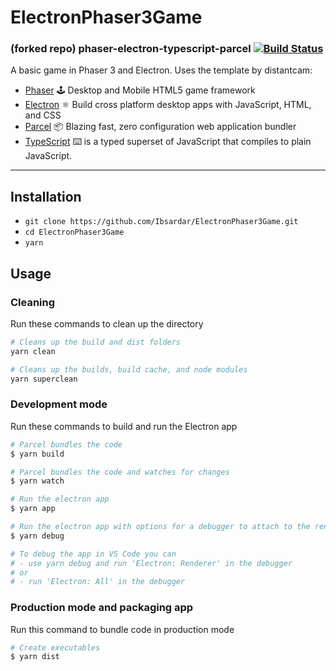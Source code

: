 # ElectronPhaser3Game

### (forked repo) phaser-electron-typescript-parcel [![Build Status](https://travis-ci.org/distantcam/phaser-electron-typescript-parcel.svg?branch=master)](https://travis-ci.org/distantcam/phaser-electron-typescript-parcel)

A basic game in Phaser 3 and Electron.
Uses the template by distantcam:

- [Phaser](https://phaser.io/) 🕹️ Desktop and Mobile HTML5 game framework
- [Electron](https://electronjs.org/) ⚛️ Build cross platform desktop apps with JavaScript, HTML, and CSS
- [Parcel](https://github.com/parcel-bundler/parcel) 📦 Blazing fast, zero configuration web application bundler
- [TypeScript](https://www.typescriptlang.org/) ⌨️ is a typed superset of JavaScript that compiles to plain JavaScript.

---

## Installation

* `git clone https://github.com/Ibsardar/ElectronPhaser3Game.git`
* `cd ElectronPhaser3Game`
* `yarn`

## Usage

### Cleaning
Run these commands to clean up the directory
``` bash
# Cleans up the build and dist folders
yarn clean

# Cleans up the builds, build cache, and node modules
yarn superclean
```

### Development mode
Run these commands to build and run the Electron app
``` bash
# Parcel bundles the code
$ yarn build

# Parcel bundles the code and watches for changes
$ yarn watch

# Run the electron app
$ yarn app

# Run the electron app with options for a debugger to attach to the render process
$ yarn debug

# To debug the app in VS Code you can
# - use yarn debug and run 'Electron: Renderer' in the debugger
# or
# - run 'Electron: All' in the debugger
```

### Production mode and packaging app
Run this command to bundle code in production mode
``` bash
# Create executables
$ yarn dist
```
